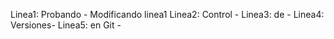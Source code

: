 Linea1: Probando - Modificando linea1
Linea2: Control  - 
Linea3: de       -
Linea4: Versiones-
Linea5: en Git   -
